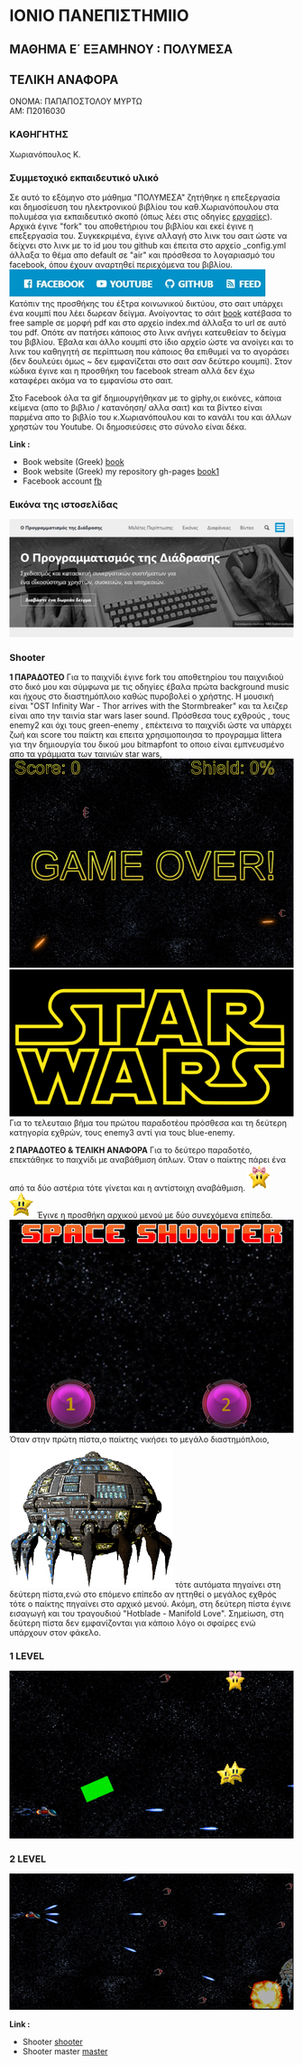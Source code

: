 # ΙΟΝΙΟ ΠΑΝΕΠΙΣΤΗΜΙΙΟ
## ΜΑΘΗΜΑ Ε΄ ΕΞΑΜΗΝΟΥ : ΠΟΛΥΜΕΣΑ
## ΤΕΛΙΚΗ ΑΝΑΦΟΡΑ
ΟΝΟΜΑ: ΠΑΠΑΠΟΣΤΟΛΟΥ ΜΥΡΤΩ  
ΑΜ: Π2016030

### ΚΑΘΗΓΗΤΗΣ
Χωριανόπουλος Κ.
	
### Συμμετοχικό εκπαιδευτικό υλικό
Σε αυτό το εξάμηνο στο μάθημα "ΠΟΛΥΜΕΣΑ" ζητήθηκε η επεξεργασία και δημοσίευση του ηλεκτρονικού βιβλίου του καθ.Xωριανόπουλου
στα πολυμέσα για εκπαιδευτικό σκοπό (όπως λέει στις οδηγίες [εργασίες](https://courses-ionio.github.io/projects/)).
Αρχικά έγινε "fork" του αποθετήριου του βιβλίου και εκεί έγινε η επεξεργασία του. 
Συγκεκριμένα, έγινε αλλαγή στο λινκ του σαιτ ώστε να δείχνει 
στο λινκ με το id μου του github και έπειτα στο αρχείο _config.yml άλλαξα το θέμα 
απο default σε "air" και πρόσθεσα το λογαριασμό του facebook, όπου έχουν αναρτηθεί 
περιεχόμενα του βιβλίου.
![Facebook](https://github.com/MyrtoP/gr/blob/gh-pages/site%20report/fb.jpg) 
Κατόπιν της προσθήκης του έξτρα κοινωνικού δικτύου, στο σαιτ υπάρχει ένα κουμπί που λέει δωρεαν δείγμα.
Ανοίγοντας το σάιτ [book](https://leanpub.com/pibook) κατέβασα το free sample σε μορφή pdf 
και στο αρχείο index.md άλλαξα το url σε αυτό του pdf.
Οπότε αν πατήσει κάποιος στο λινκ ανήγει κατευθείαν το δείγμα του βιβλίου. 
Έβαλα και άλλο κουμπί στο ίδιο αρχείο ώστε να ανοίγει και το λινκ του καθηγητή σε περίπτωση που κάποιος
θα επιθυμεί να το αγοράσει (δεν δουλεύει όμως ~ δεν εμφανίζεται στο σαιτ σαν δεύτερο κουμπί).
Στον κώδικα έγινε και η προσθήκη του facebook stream αλλά δεν έχω καταφέρει ακόμα να το εμφανίσω στο σαιτ.

Στο Facebook όλα τα gif δημιουργήθηκαν με το giphy,οι εικόνες, κάποια κείμενα (απο το βιβλιο / κατανόηση/ αλλα σαιτ)
και τα βίντεο είναι παρμένα απο το βιβλίο του κ.Χωριανόπουλου και το κανάλι του και άλλων χρηστών του Youtube.
Οι δημοσιεύσεις στο σύνολο είναι δέκα.

**Link :** 
- Book website (Greek) [book](https://mibook.org/gr) 
- Book website (Greek) my repository gh-pages [book1](https://myrtop.github.io/gr/) 
- Facebook account [fb](https://www.facebook.com/mirto.papa.967)

### Eικόνα της ιστοσελίδας
![Site](https://github.com/MyrtoP/gr/blob/gh-pages/site%20report/site.png)


### Shooter 
**1 ΠΑΡΑΔΟΤΕΟ**
Για το παιχνίδι έγινε fork του αποθετηρίου του παιχνιδιού στο δικό μου 
και σύμφωνα με τις οδηγίες έβαλα πρώτα background music και ήχους στο διαστημόπλοιο καθώς πυροβολεί ο χρήστης.
Η μουσική είναι "OST Infinity War - Thor arrives with the Stormbreaker" και τα λειζερ
είναι απο την ταινία star wars laser sound.
Πρόσθεσα τους εχθρούς , τους enemy2 και όχι τους green-enemy , επέκτεινα το παιχνίδι
ώστε να υπάρχει ζωή και score του παίκτη και επειτα χρησιμοποιησα το προγραμμα
littera για την δημιουργία του δικού μου bitmapfont το οποιο είναι
εμπνευσμένο απο τα γράμματα των ταινιών star wars,![StarWarsLetters](https://github.com/MyrtoP/Shooter/blob/gh-pages/game%20report/BitmapFont.png)
![StarWarsFont](https://github.com/MyrtoP/Shooter/blob/gh-pages/game%20report/star_wars.png)
Για το τελευταιο βήμα του πρώτου παραδοτέου πρόσθεσα και τη δεύτερη κατηγορία εχθρών, τους enemy3 αντί για τους blue-enemy.

**2 ΠΑΡΑΔΟΤΕΟ & ΤΕΛΙΚΗ ΑΝΑΦΟΡΑ**
Για το δεύτερο παραδοτέο, επεκτάθηκε το παιχνίδι με αναβάθμιση όπλων. Όταν ο παίκτης πάρει ένα από τα δύο αστέρια τότε γίνεται και η αντίστοιχη αναβάθμιση.
![starOne](https://github.com/MyrtoP/Shooter/blob/gh-pages/game%20report/star.png)
![starTwo](https://github.com/MyrtoP/Shooter/blob/gh-pages/game%20report/mr_star.png)
Έγινε η προσθήκη αρχικού μενού με δύο συνεχόμενα επίπεδα.![Menu](https://github.com/MyrtoP/Shooter/blob/gh-pages/game%20report/menu.png) Όταν στην πρώτη πίστα,ο παίκτης νικήσει το μεγάλο διαστημόπλοιο,![Enemy](https://github.com/MyrtoP/Shooter/blob/gh-pages/game%20report/output-onlinepngtools%20(1).png) τότε αυτόματα πηγαίνει στη δεύτερη πίστα,ενώ στο επόμενο επίπεδο αν ηττηθεί ο μεγάλος εχθρός τότε ο παίκτης πηγαίνει στο αρχικό μενού. Aκόμη, στη δεύτερη πίστα έγινε εισαγωγή και του τραγουδιού "Hotblade - Manifold Love".
Σημείωση, στη δεύτερη πίστα δεν εμφανίζονται για κάποιο λόγο οι σφαίρες ενώ υπάρχουν στον φάκελο.

### 1 LEVEL
![lvl1](https://github.com/MyrtoP/Shooter/blob/gh-pages/game%20report/lvl1.png)
### 2 LEVEL
![lvl2](https://github.com/MyrtoP/Shooter/blob/gh-pages/game%20report/lvl2.png)

**Link :** 
- Shooter [shooter](https://ioniodi.github.io/Shooter/) 
- Shooter master [master](https://myrtop.github.io/Shooter/menu.html)

